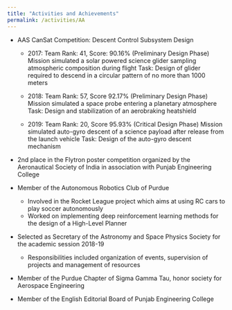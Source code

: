 ```yaml
---
title: "Activities and Achievements"
permalink: /activities/AA
---
```

* AAS CanSat Competition:  Descent Control Subsystem Design 
 
   * 2017: Team Rank: 41, Score: 90.16% (Preliminary Design Phase) 
        Mission simulated a solar powered science glider sampling atmospheric composition during flight 
        Task: Design of glider required to descend in a circular pattern of no more than 1000 meters 
        
    * 2018: Team Rank: 57, Score 92.17% (Preliminary Design Phase) 
        Mission simulated a space probe entering a planetary atmosphere 
        Task: Design and stabilization of an aerobraking heatshield 
        
    * 2019: Team Rank: 20, Score 95.93% (Critical Design Phase) 
        Mission simulated auto-gyro descent of a science payload after release from the launch vehicle 
        Task: Design of the auto-gyro descent mechanism 
 	 
* 2nd place in the Flytron poster competition organized by the Aeronautical Society of India in association with Punjab Engineering College 
* Member of the Autonomous Robotics Club of Purdue 
    * Involved in the Rocket League project which aims at using RC cars to play soccer autonomously 
    * Worked on implementing deep reinforcement learning methods for the design of a High-Level Planner 
* Selected as Secretary of the Astronomy and Space Physics Society for the academic session 2018-19 
    * Responsibilities included organization of events, supervision of projects and management of resources 
* Member of the Purdue Chapter of Sigma Gamma Tau, honor society for Aerospace Engineering 
* Member of the English Editorial Board of Punjab Engineering College 